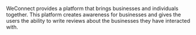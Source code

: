 WeConnect provides a platform that brings businesses and individuals together.
This platform creates awareness for businesses and gives the users the ability to write reviews about the businesses they have interacted with.  
